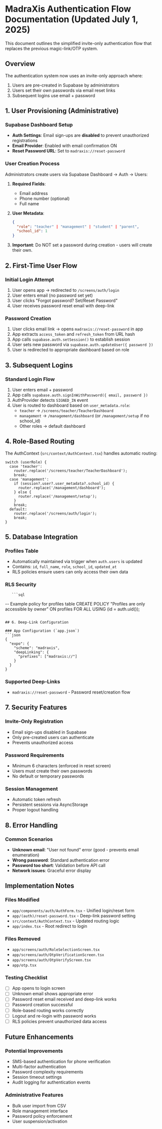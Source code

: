 # MadraXis Authentication Flow Documentation (Updated July 1, 2025)

This document outlines the simplified invite-only authentication flow that replaces the previous magic-link/OTP system.

## Overview

The authentication system now uses an invite-only approach where:
1. Users are pre-created in Supabase by administrators
2. Users set their own passwords via email reset links
3. Subsequent logins use email + password

## 1. User Provisioning (Administrative)

### Supabase Dashboard Setup
- **Auth Settings**: Email sign-ups are **disabled** to prevent unauthorized registrations
- **Email Provider**: Enabled with email confirmation ON
- **Reset Password URL**: Set to `madraxis://reset-password`

### User Creation Process
Administrators create users via Supabase Dashboard → Auth → Users:

1. **Required Fields**:
   - Email address
   - Phone number (optional)
   - Full name

2. **User Metadata**:
   ```json
   {
     "role": "teacher" | "management" | "student" | "parent", 
     "school_id": 1
   }
   ```

3. **Important**: Do NOT set a password during creation - users will create their own.

## 2. First-Time User Flow

### Initial Login Attempt
1. User opens app → redirected to `/screens/auth/login`
2. User enters email (no password set yet)
3. User clicks "Forgot password? Set/Reset Password"
4. User receives password reset email with deep-link

### Password Creation
1. User clicks email link → opens `madraxis://reset-password` in app
2. App extracts `access_token` and `refresh_token` from URL hash
3. App calls `supabase.auth.setSession()` to establish session
4. User sets new password via `supabase.auth.updateUser({ password })`
5. User is redirected to appropriate dashboard based on role

## 3. Subsequent Logins

### Standard Login Flow
1. User enters email + password
2. App calls `supabase.auth.signInWithPassword({ email, password })`
3. AuthProvider detects `SIGNED_IN` event
4. User is routed to dashboard based on `user_metadata.role`:
   - `teacher` → `/screens/teacher/TeacherDashboard`
   - `management` → `/management/dashboard` (or `/management/setup` if no school_id)
   - Other roles → default dashboard

## 4. Role-Based Routing

The AuthContext (`src/context/AuthContext.tsx`) handles automatic routing:

```tsx
switch (userRole) {
  case 'teacher':
    router.replace('/screens/teacher/TeacherDashboard');
    break;
  case 'management':
    if (session?.user?.user_metadata?.school_id) {
      router.replace('/management/dashboard');
    } else {
      router.replace('/management/setup');
    }
    break;
  default:
    router.replace('/screens/auth/login');
    break;
}
```

## 5. Database Integration

### Profiles Table
- Automatically maintained via trigger when `auth.users` is updated
- Contains: `id`, `full_name`, `role`, `school_id`, `updated_at`
- RLS policies ensure users can only access their own data

### RLS Security
       ```sql
-- Example policy for profiles table
CREATE POLICY "Profiles are only accessible by owner"
  ON profiles FOR ALL 
  USING (id = auth.uid());
```

## 6. Deep-Link Configuration

### App Configuration (`app.json`)
```json
{
  "expo": {
    "scheme": "madraxis",
    "deepLinking": {
      "prefixes": ["madraxis://"]
    }
  }
}
```

### Supported Deep-Links
- `madraxis://reset-password` - Password reset/creation flow

## 7. Security Features

### Invite-Only Registration
- Email sign-ups disabled in Supabase
- Only pre-created users can authenticate
- Prevents unauthorized access

### Password Requirements
- Minimum 6 characters (enforced in reset screen)
- Users must create their own passwords
- No default or temporary passwords

### Session Management
- Automatic token refresh
- Persistent sessions via AsyncStorage
- Proper logout handling

## 8. Error Handling

### Common Scenarios
- **Unknown email**: "User not found" error (good - prevents email enumeration)
- **Wrong password**: Standard authentication error
- **Password too short**: Validation before API call
- **Network issues**: Graceful error display

## Implementation Notes

### Files Modified
- `app/components/auth/AuthForm.tsx` - Unified login/reset form
- `app/(auth)/reset-password.tsx` - Deep-link password setting
- `src/context/AuthContext.tsx` - Updated routing logic
- `app/index.tsx` - Root redirect to login

### Files Removed
- `app/screens/auth/RoleSelectionScreen.tsx`
- `app/screens/auth/OtpVerificationScreen.tsx`
- `app/screens/auth/OtpVerifyScreen.tsx`
- `app/otp.tsx`

### Testing Checklist
- [ ] App opens to login screen
- [ ] Unknown email shows appropriate error
- [ ] Password reset email received and deep-link works
- [ ] Password creation successful
- [ ] Role-based routing works correctly
- [ ] Logout and re-login with password works
- [ ] RLS policies prevent unauthorized data access

## Future Enhancements

### Potential Improvements
- SMS-based authentication for phone verification
- Multi-factor authentication
- Password complexity requirements
- Session timeout settings
- Audit logging for authentication events

### Administrative Features
- Bulk user import from CSV
- Role management interface
- Password policy enforcement
- User suspension/activation
